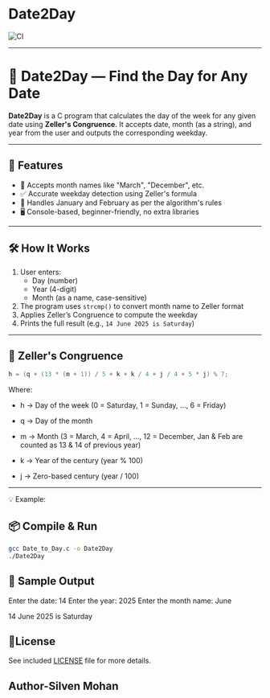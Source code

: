 # Date2Day


![CI](https://github.com/silven-mohan/Date2Day/actions/workflows/.github/workflows/main.yml/badge.svg)

-----

# 📆 Date2Day — Find the Day for Any Date

**Date2Day** is a C program that calculates the day of the week for any given date using **Zeller's Congruence**. It accepts date, month (as a string), and year from the user and outputs the corresponding weekday.

---

## 🔧 Features

- 📅 Accepts month names like "March", "December", etc.
- ✅ Accurate weekday detection using Zeller's formula
- 🧠 Handles January and February as per the algorithm's rules
- 🖥️ Console-based, beginner-friendly, no extra libraries

---

## 🛠 How It Works

1. User enters:
   - Day (number)
   - Year (4-digit)
   - Month (as a name, case-sensitive)
2. The program uses `strcmp()` to convert month name to Zeller format
3. Applies Zeller’s Congruence to compute the weekday
4. Prints the full result (e.g., `14 June 2025 is Saturday`)

---

## 📅 Zeller's Congruence
```c
h = (q + (13 * (m + 1)) / 5 + k + k / 4 + j / 4 + 5 * j) % 7;
```
Where:

   * h → Day of the week (0 = Saturday, 1 = Sunday, ..., 6 = Friday)

   * q → Day of the month

   * m → Month (3 = March, 4 = April, ..., 12 = December, Jan & Feb are counted as 13 & 14 of       previous year)

   * k → Year of the century (year % 100)

   * j → Zero-based century (year / 100)

----

💡 Example:

## 📦 Compile & Run

```bash
gcc Date_to_Day.c -o Date2Day
./Date2Day
```

## 🚀 Sample Output
Enter the date: 14
Enter the year: 2025
Enter the month name: June

14 June 2025 is Saturday

## 📃License

  See included [LICENSE](./LICENSE) file for more details.

## Author-Silven Mohan
